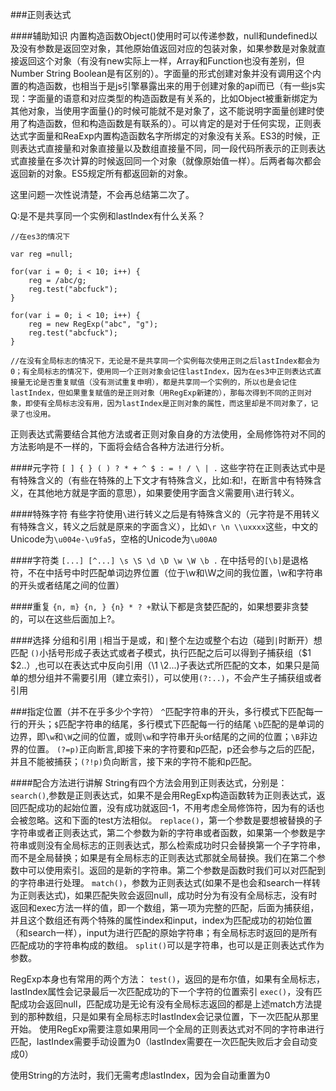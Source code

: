 ###正则表达式

####辅助知识
内置构造函数Object()使用时可以传递参数，null和undefined以及没有参数是返回空对象，其他原始值返回对应的包装对象，如果参数是对象就直接返回这个对象（有没有new实际上一样，Array和Function也没有差别，但Number String Boolean是有区别的）。字面量的形式创建对象并没有调用这个内置的构造函数，也相当于是js引擎暴露出来的用于创建对象的api而已（有一些js实现：字面量的语意和对应类型的构造函数是有关系的，比如Object被重新绑定为其他对象，当使用字面量{}的时候可能就不是对象了，这不能说明字面量创建时使用了构造函数，但和构造函数是有联系的）。可以肯定的是对于任何实现，正则表达式字面量和ReaExp内置构造函数名字所绑定的对象没有关系。ES3的时候，正则表达式直接量和对象直接量以及数组直接量不同，同一段代码所表示的正则表达式直接量在多次计算的时候返回同一个对象（就像原始值一样）。后两者每次都会返回新的对象。ES5规定所有都返回新的对象。



这里问题一次性说清楚，不会再总结第二次了。

Q:是不是共享同一个实例和lastIndex有什么关系？

```
//在es3的情况下

var reg =null;

for(var i = 0; i < 10; i++) {
	reg = /abc/g;
	reg.test("abcfuck");
}

for(var i = 0; i < 10; i++) {
	reg = new RegExp("abc", "g");
	reg.test("abcfuck");
}

//在没有全局标志的情况下，无论是不是共享同一个实例每次使用正则之后lastIndex都会为0；有全局标志的情况下，使用同一个正则对象会记住lastIndex，因为在es3中正则表达式直接量无论是否重复赋值（没有测试重复申明），都是共享同一个实例的，所以也是会记住lastIndex，但如果重复赋值的是正则对象（用RegExp新建的），那每次得到不同的正则对象，即使有全局标志没有用，因为lastIndex是正则对象的属性，而这里却是不同对象了，记录了也没用。
```

正则表达式需要结合其他方法或者正则对象自身的方法使用，全局修饰符对不同的方法影响是不一样的，下面将会结合各种方法进行分析。

####元字符
`[ ] { } ( ) ? * + ^ $ : = ! / \ | .` 这些字符在正则表达式中是有特殊含义的（有些在特殊的上下文才有特殊含义，比如:和!，在断言中有特殊含义，在其他地方就是字面的意思），如果要使用字面含义需要用`\`进行转义。

####特殊字符
有些字符使用`\`进行转义之后是有特殊含义的（元字符是不用转义有特殊含义，转义之后就是原来的字面含义），比如`\r \n \\uxxxx`这些，中文的Unicode为`\u004e-\u9fa5`，空格的Unicode为`\u00A0`

####字符类
`[...] [^...] \s \S \d \D \w \W \b .` 在中括号的`[\b]`是退格符，不在中括号中时匹配单词边界位置（位于\w和\W之间的我位置，\w和字符串的开头或者结尾之间的位置）

####重复
`{n, m} {n, } {n} * ? +`默认下都是贪婪匹配的，如果想要非贪婪的，可以在这些后面加上?。

####选择 分组和引用
`|`相当于是或，和`|`整个左边或整个右边（碰到`|`时断开）想匹配
`()`小括号形成子表达式或者子模式，执行匹配之后可以得到子捕获组（$1 $2..）,也可以在表达式中反向引用（\1 \2...)子表达式所匹配的文本，如果只是简单的想分组并不需要引用（建立索引），可以使用`(?:..)`，不会产生子捕获组或者引用

###指定位置（并不在乎多少个字符）
`^`匹配字符串的开头，多行模式下匹配每一行的开头；`$`匹配字符串的结尾，多行模式下匹配每一行的结尾
`\b`匹配的是单词的边界，即`\w`和`\W`之间的位置，或则`\w`和字符串开头or结尾的之间的位置；`\B`非边界的位置。
`(?=p)`正向断言,即接下来的字符要和p匹配，p还会参与之后的匹配，并且不能被捕获；`(?!p)`负向断言，接下来的字符不能和p匹配。

####配合方法进行讲解
String有四个方法会用到正则表达式，分别是：
`search()`,参数是正则表达式，如果不是会用RegExp构造函数转为正则表达式，返回匹配成功的起始位置，没有成功就返回-1，不用考虑全局修饰符，因为有的话也会被忽略。这和下面的test方法相似。
`replace()`，第一个参数是要想被替换的子字符串或者正则表达式，第二个参数为新的字符串或者函数，如果第一个参数是字符串或则没有全局标志的正则表达式，那么检索成功时只会替换第一个子字符串，而不是全局替换；如果是有全局标志的正则表达式那就全局替换。我们在第二个参数中可以使用索引。返回的是新的字符串。第二个参数是函数时我们可以对匹配到的字符串进行处理。
`match()`，参数为正则表达式(如果不是也会和search一样转为正则表达式)，如果匹配失败会返回null，成功时分为有没有全局标志，没有时返回和exec方法一样的值，即一个数组，第一项为完整的匹配，后面为捕获组，并且这个数组还有两个特殊的属性index和input，index为匹配成功的初始位置（和search一样），input为进行匹配的原始字符串；有全局标志时返回的是所有匹配成功的字符串构成的数组。
`split()`可以是字符串，也可以是正则表达式作为参数。

RegExp本身也有常用的两个方法：
`test()`，返回的是布尔值，如果有全局标志，lastIndex属性会记录最后一次匹配成功的下一个字符的位置索引
`exec()`，没有匹配成功会返回null，匹配成功是无论有没有全局标志返回的都是上述match方法提到的那种数组，只是如果有全局标志时lastIndex会记录位置，下一次匹配从那里开始。
使用RegExp需要注意如果用同一个全局的正则表达式对不同的字符串进行匹配，lastIndex需要手动设置为0（lastIndex需要在一次匹配失败后才会自动变成0）

使用String的方法时，我们无需考虑lastIndex，因为会自动重置为0


